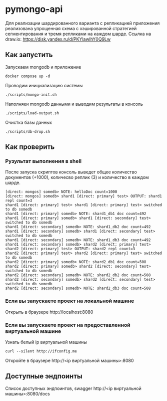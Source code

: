 # pymongo-api

Для реализации шардированного варианта с репликацией приложения реализована упрощенная схема с хэшированной стратегией сегментирования и тремя репликами на каждом шарде. 
Cсылка на draw.io:
https://disk.yandex.ru/d/PKYlawIhY0Q9Lw 



## Как запустить

Запускаем mongodb и приложение

```shell
docker compose up -d
```

Проводим инициализацию системы

```shell
./scripts/mongo-init.sh
```

Наполняеи mongodb данными и выводим результаты в консоль

```shell
./scripts/load-output.sh
```

Очистка базы данных

```shell
./scripts/db-drop.sh
```


## Как проверить

### Рузультат выполнения в shell

После запуска скриптов консоль выведет общее количество документов (+1000), количесво реплик (3) и количество в каждом шарде.

```shell
[direct: mongos] somedb> NOTE: helloDoc count=1000
[direct: mongos] somedb> shard1 [direct: primary] test> OUTPUT: shard1 repl count=3
shard1 [direct: primary] test> shard1 [direct: primary] test> switched to db somedb
shard1 [direct: primary] somedb> NOTE: shard1_db1 doc count=492
shard1 [direct: primary] somedb> shard1 [direct: secondary] test> switched to db somedb
shard1 [direct: secondary] somedb> NOTE: shard1_db2 doc count=492
shard1 [direct: secondary] somedb> shard1 [direct: secondary] test> switched to db somedb
shard1 [direct: secondary] somedb> NOTE: shard1_db3 doc count=492
shard1 [direct: secondary] somedb> shard2 [direct: primary] test> 
shard2 [direct: primary] test> OUTPUT: shard2 repl count=3
shard2 [direct: primary] test> shard2 [direct: primary] test> switched to db somedb
shard2 [direct: primary] somedb> NOTE: shard2_db1 doc count=508
shard2 [direct: primary] somedb> shard2 [direct: secondary] test> switched to db somedb
shard2 [direct: secondary] somedb> NOTE: shard2_db2 doc count=508
shard2 [direct: secondary] somedb> shard2 [direct: secondary] test> switched to db somedb
shard2 [direct: secondary] somedb> NOTE: shard2_db3 doc count=508
```

### Если вы запускаете проект на локальной машине

Открыть в браузере http://localhost:8080

### Если вы запускаете проект на предоставленной виртуальной машине

Узнать белый ip виртуальной машины

```shell
curl --silent http://ifconfig.me
```

Откройте в браузере http://<ip виртуальной машины>:8080

## Доступные эндпоинты

Список доступных эндпоинтов, swagger http://<ip виртуальной машины>:8080/docs